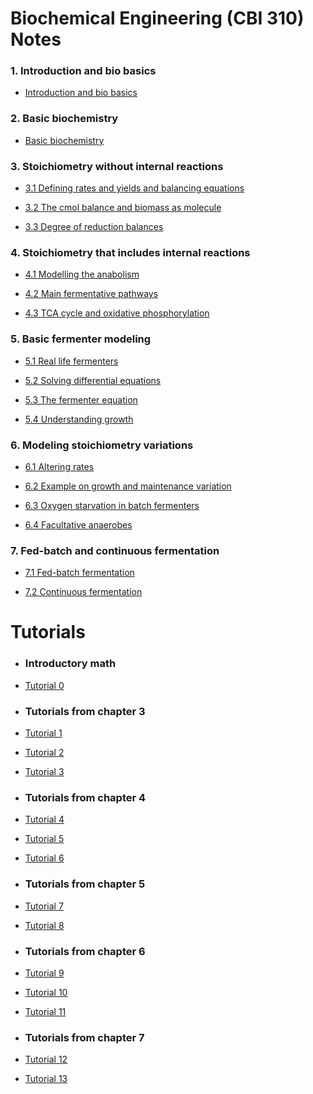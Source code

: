 # Biochemical Engineering (CBI 310) Notes


### 1. Introduction and bio basics
   
 * [Introduction and bio basics](https://nbviewer.jupyter.org/github/Petrarolo/Biochemical-engineering-notes/blob/master/Introduction%20and%20bio%20background/Intro%20and%20bio%20background.ipynb)
    
### 2. Basic biochemistry
 * [Basic biochemistry](https://nbviewer.jupyter.org/github/Petrarolo/Biochemical-engineering-notes/blob/master/2%20Basic%20biochemistry/Basic%20Biochemistry.ipynb) 
    
 ### 3. Stoichiometry without internal reactions
    
   * [3.1 Defining rates and yields and balancing equations](https://nbviewer.jupyter.org/github/Petrarolo/Biochemical-engineering-notes/blob/master/3%20Stoichiometry%20without%20internal%20reactions/Defining%20rates%20and%20yields%20and%20balancing%20equations.ipynb)
    
  * [3.2 The cmol balance and biomass as molecule](https://nbviewer.jupyter.org/github/Petrarolo/Biochemical-engineering-notes/blob/master/3%20Stoichiometry%20without%20internal%20reactions/The%20cmol%20balance%20and%20biomass%20as%20molecule%20.ipynb)
    
   * [3.3 Degree of reduction balances](https://nbviewer.jupyter.org/github/Petrarolo/Biochemical-engineering-notes/blob/master/3%20Stoichiometry%20without%20internal%20reactions/Degree%20of%20reduction%20balances.ipynb)
   
    
  ### 4. Stoichiometry that includes internal reactions 
    
   * [4.1 Modelling the anabolism](https://nbviewer.jupyter.org/github/Petrarolo/Biochemical-engineering-notes/blob/master/4%20Stoichiometry%20that%20includes%20internal%20reactions/Modelling%20the%20anabolism.ipynb)
    
   * [4.2 Main fermentative pathways](https://nbviewer.jupyter.org/github/Petrarolo/Biochemical-engineering-notes/blob/master/4%20Stoichiometry%20that%20includes%20internal%20reactions/Main%20fermentative%20pathways.ipynb)
    
   * [4.3 TCA cycle and oxidative phosphorylation](https://nbviewer.jupyter.org/github/Petrarolo/Biochemical-engineering-notes/blob/master/4%20Stoichiometry%20that%20includes%20internal%20reactions/TCA%20cycle%20and%20oxidative%20phosphorylation.ipynb)
    
   ### 5. Basic fermenter modeling
    
  * [5.1 Real life fermenters](https://nbviewer.jupyter.org/github/Petrarolo/Biochemical-engineering-notes/blob/master/5%20Basic%20bioreactor%20modeling/Real%20life%20fermenters.ipynb)
    
  * [5.2 Solving differential equations](https://nbviewer.jupyter.org/github/Petrarolo/Biochemical-engineering-notes/blob/master/5%20Basic%20bioreactor%20modeling/Solving%20differential%20equations.ipynb)
    
  * [5.3 The fermenter equation](https://nbviewer.jupyter.org/github/Petrarolo/Biochemical-engineering-notes/blob/master/5%20Basic%20bioreactor%20modeling/The%20fermenter%20equation.ipynb)
    
   * [5.4 Understanding growth](https://nbviewer.jupyter.org/github/Petrarolo/Biochemical-engineering-notes/blob/master/5%20Basic%20bioreactor%20modeling/Understanding%20growth.ipynb)
    
  ### 6. Modeling stoichiometry variations
    
   * [6.1 Altering rates](https://nbviewer.jupyter.org/github/Petrarolo/Biochemical-engineering-notes/blob/master/6%20Modeling%20stoichiometry%20variations/Altering%20rates.ipynb)
    
   * [6.2 Example on growth and maintenance variation](https://nbviewer.jupyter.org/github/Petrarolo/Biochemical-engineering-notes/blob/master/6%20Modeling%20stoichiometry%20variations/Example%20on%20growth%20and%20maintenance%20variation.ipynb)
    
   * [6.3 Oxygen starvation in batch fermenters](https://nbviewer.jupyter.org/github/Petrarolo/Biochemical-engineering-notes/blob/master/6%20Modeling%20stoichiometry%20variations/Oxygen%20starvation%20in%20batch%20fermenters.ipynb)
    
   * [6.4 Facultative anaerobes](https://nbviewer.jupyter.org/github/Petrarolo/Biochemical-engineering-notes/blob/master/Tutorials/Tut%2011.ipynb)
    
   ### 7. Fed-batch and continuous fermentation
    
  * [7.1 Fed-batch fermentation](https://nbviewer.jupyter.org/github/Petrarolo/Biochemical-engineering-notes/blob/master/7%20Fed-batch%20and%20continuous%20fermenters/Fed-batch%20fermenters.ipynb)
    
   * [7.2 Continuous fermentation](https://nbviewer.jupyter.org/github/Petrarolo/Biochemical-engineering-notes/blob/master/7%20Fed-batch%20and%20continuous%20fermenters/Continuous%20fermentation.ipynb)

# Tutorials

  * ### Introductory math
   
  * [Tutorial 0](https://nbviewer.jupyter.org/github/Petrarolo/Biochemical-engineering-notes/blob/master/Tutorials/Tut%200.ipynb)
   
  * ### Tutorials from chapter 3
    
  * [Tutorial 1](https://nbviewer.jupyter.org/github/Petrarolo/Biochemical-engineering-notes/blob/master/Tutorials/Tut%201.ipynb)
    
  * [Tutorial 2](https://nbviewer.jupyter.org/github/Petrarolo/Biochemical-engineering-notes/blob/master/Tutorials/Tut%202.ipynb)
    
  * [Tutorial 3](https://nbviewer.jupyter.org/github/Petrarolo/Biochemical-engineering-notes/blob/master/Tutorials/Tut%203.ipynb)
   
   
   * ### Tutorials from chapter 4
   
   * [Tutorial 4](https://nbviewer.jupyter.org/github/Petrarolo/Biochemical-engineering-notes/blob/master/Tutorials/Tut%204.ipynb)
   
   * [Tutorial 5](https://nbviewer.jupyter.org/github/Petrarolo/Biochemical-engineering-notes/blob/master/Tutorials/Tut%205.ipynb)
   
   * [Tutorial 6](https://nbviewer.jupyter.org/github/Petrarolo/Biochemical-engineering-notes/blob/master/Tutorials/Tut%206.ipynb)
   
   
 * ### Tutorials from chapter 5
   
  * [Tutorial 7](https://nbviewer.jupyter.org/github/Petrarolo/Biochemical-engineering-notes/blob/master/Tutorials/Tut%207.ipynb)
   
  * [Tutorial 8](https://nbviewer.jupyter.org/github/Petrarolo/Biochemical-engineering-notes/blob/master/Tutorials/Tut%208.ipynb)
   
   
  * ### Tutorials from chapter 6
   
*   [Tutorial 9](https://nbviewer.jupyter.org/github/Petrarolo/Biochemical-engineering-notes/blob/master/Tutorials/Tut%209.ipynb)
   
 *  [Tutorial 10](https://nbviewer.jupyter.org/github/Petrarolo/Biochemical-engineering-notes/blob/master/Tutorials/Tut%2010.ipynb)
   
  * [Tutorial 11](https://nbviewer.jupyter.org/github/Petrarolo/Biochemical-engineering-notes/blob/master/Tutorials/Tut%2011.ipynb)
   
  * ### Tutorials from chapter 7
   
  * [Tutorial 12](https://nbviewer.jupyter.org/github/Petrarolo/Biochemical-engineering-notes/blob/master/7%20Fed-batch%20and%20continuous%20fermenters/Fed-batch%20fermenters.ipynb?flush_cache=true)
   
  * [Tutorial 13](https://nbviewer.jupyter.org/github/Petrarolo/Biochemical-engineering-notes/blob/master/7%20Fed-batch%20and%20continuous%20fermenters/Continuous%20fermentation.ipynb)
   
  

